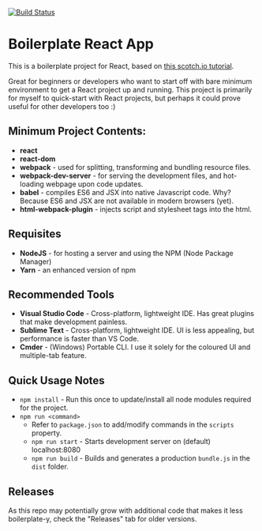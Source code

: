 [![Build Status](https://travis-ci.org/laxa88/Boilerplate-React-App.svg?branch=master)](https://travis-ci.org/laxa88/Boilerplate-React-App)

# Boilerplate React App

This is a boilerplate project for React, based on [this scotch.io tutorial](https://scotch.io/tutorials/setup-a-react-environment-using-webpack-and-babel).

Great for beginners or developers who want to start off with bare minimum environment to get a React project up and running. This project is primarily for myself to quick-start with React projects, but perhaps it could prove useful for other developers too :)

## Minimum Project Contents:

- **react**
- **react-dom**
- **webpack** - used for splitting, transforming and bundling resource files.
- **webpack-dev-server** - for serving the development files, and hot-loading webpage upon code updates.
- **babel** - compiles ES6 and JSX into native Javascript code. Why? Because ES6 and JSX are not available in modern browsers (yet).
- **html-webpack-plugin** - injects script and stylesheet tags into the html.

## Requisites

- **NodeJS** - for hosting a server and using the NPM (Node Package Manager)
- **Yarn** - an enhanced version of npm

## Recommended Tools

- **Visual Studio Code** - Cross-platform, lightweight IDE. Has great plugins that make development painless.
- **Sublime Text** - Cross-platform, lightweight IDE. UI is less appealing, but performance is faster than VS Code.
- **Cmder** - (Windows) Portable CLI. I use it solely for the coloured UI and multiple-tab feature.

## Quick Usage Notes

- `npm install` - Run this once to update/install all node modules required for the project.
- `npm run <command>`
  - Refer to `package.json` to add/modify commands in the `scripts` property.
  - `npm run start` - Starts development server on (default) localhost:8080
  - `npm run build` - Builds and generates a production `bundle.js` in the `dist` folder.

## Releases

As this repo may potentially grow with additional code that makes it less boilerplate-y, check the "Releases" tab for older versions.